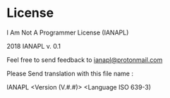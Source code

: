 # License
I Am Not A Programmer License  (IANAPL)

2018 IANAPL v. 0.1 

Feel free to send feedback to ianapl@protonmail.com

Please Send translation with this file name :

IANAPL <Version (V.#.#)> <Language ISO 639-3)


